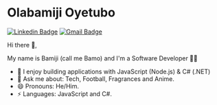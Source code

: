 # Olabamiji Oyetubo
[![Linkedin Badge](https://img.shields.io/badge/-olabamijioyetubo-blue?style=flat-square&logo=Linkedin&logoColor=white&link=https://www.linkedin.com/in/olabamiji-oyetubo-9a5538162/)](https://www.linkedin.com/in/olabamiji-oyetubo-9a5538162/) 
[![Gmail Badge](https://img.shields.io/badge/-oyetubobamiji@gmail.com-c14438?style=flat-square&logo=Gmail&logoColor=white&link=mailto:oyetubobamiji@gmail.com)](mailto:oyetubobamiji@gmail.com)

 Hi there 👋, 
 <p>
My name is Bamiji (call me Bamo) and I'm a Software Developer 👨‍💻
</p>
<ul>
 <li> 🔭 I enjoy building applications with JavaScript (Node.js) & C# (.NET) </li>
 <li> 💬 Ask me about: Tech, Football, Fragrances and Anime.</li>
 <li> 😄 Pronouns: He/Him. </li>
 <li>⚡ Languages: JavaScript and C#. </li>
</ul>
